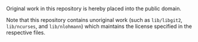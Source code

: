 Original work in this repository is hereby placed into the public domain.

Note that this repository contains unoriginal work (such as `lib/libgit2`, `lib/ncurses`, and `lib/nlohmann`) which maintains the license specified in the respective files.
